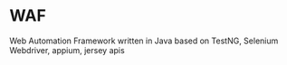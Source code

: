 # WAF
 Web Automation Framework written in Java based on TestNG, Selenium Webdriver, appium,  jersey apis
